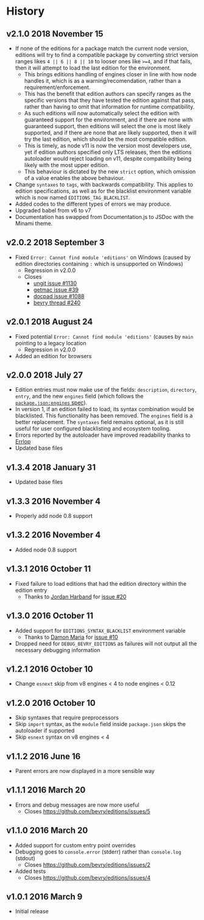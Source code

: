 # History

## v2.1.0 2018 November 15
- If none of the editions for a package match the current node version, editions will try to find a compatible package by converting strict version ranges likes `4 || 6 || 8 || 10` to looser ones like `>=4`, and if that fails, then it will attempt to load the last edition for the environment.
    - This brings editions handling of engines closer in line with how node handles it, which is as a warning/recomendation, rather than a requirement/enforcement.
    - This has the benefit that edition authors can specify ranges as the specific versions that they have tested the edition against that pass, rather than having to omit that information for runtime compatibility.
    - As such editions will now automatically select the edition with guaranteed support for the environment, and if there are none with guaranteed support, then editions will select the one is most likely supported, and if there are none that are likely supported, then it will try the last edition, which should be the most compatible edition.
    - This is timely, as node v11 is now the version most developers use, yet if edition authors specified only LTS releases, then the editions autoloader would reject loading on v11, despite compatibility being likely with the most upper edition.
    - This behaviour is dictated by the new `strict` option, which omission of a value enables the above behaviour.
- Change `syntaxes` to `tags`, with backwards compatibility. This applies to edition specifications, as well as for the blacklist environment variable which is now named `EDITIONS_TAG_BLACKLIST`.
- Added codes to the different types of errors we may produce.
- Upgraded babel from v6 to v7
- Documentation has swapped from Documentation.js to JSDoc with the Minami theme.

## v2.0.2 2018 September 3
- Fixed `Error: Cannot find module 'editions'` on Windows (caused by edition directories containing `:` which is unsupported on Windows)
    - Regression in v2.0.0
    - Closes
        - [ungit issue #1130](https://github.com/FredrikNoren/ungit/issues/1130)
        - [getmac issue #39](https://github.com/bevry/getmac/issues/39)
        - [docpad issue #1088](https://github.com/docpad/docpad/issues/1088)
        - [bevry thread #240](https://discuss.bevry.me/t/error-cannot-find-module-editions/240)

## v2.0.1 2018 August 24
- Fixed potential `Error: Cannot find module 'editions'` (causes by `main` pointing to a legacy location
    - Regression in v2.0.0
- Added an edition for browsers

## v2.0.0 2018 July 27
- Edition entries must now make use of the fields: `description`, `directory`, `entry`, and the new `engines` field (which follows the [`package.json:engines` spec](https://docs.npmjs.com/files/package.json#engines)).
- In version 1, if an edition failed to load, its syntax combination would be blacklisted. This functionality has been removed. The `engines` field is a better replacement. The `syntaxes` field remains optional, as it is still useful for user configured blacklisting and ecosystem tooling.
- Errors reported by the autoloader have improved readability thanks to [Errlop](https://github.com/bevry/errlop)
- Updated base files

## v1.3.4 2018 January 31
- Updated base files

## v1.3.3 2016 November 4
- Properly add node 0.8 support

## v1.3.2 2016 November 4
- Added node 0.8 support

## v1.3.1 2016 October 11
- Fixed failure to load editions that had the edition directory within the edition entry
  - Thanks to [Jordan Harband](https://github.com/ljharb) for [issue #20](https://github.com/bevry/editions/issues/20)

## v1.3.0 2016 October 11
- Added support for `EDITIONS_SYNTAX_BLACKLIST` environment variable
  - Thanks to [Damon Maria](https://github.com/damonmaria) for [issue #10](https://github.com/bevry/editions/issues/10)
- Dropped need for `DEBUG_BEVRY_EDITIONS` as failures will not output all the necessary debugging information

## v1.2.1 2016 October 10
- Change `esnext` skip from v8 engines < 4 to node engines < 0.12

## v1.2.0 2016 October 10
- Skip syntaxes that require preprocessors
- Skip `import` syntax, as the `module` field inside `package.json` skips the autoloader if supported
- Skip `esnext` syntax on v8 engines < 4

## v1.1.2 2016 June 16
- Parent errors are now displayed in a more sensible way

## v1.1.1 2016 March 20
- Errors and debug messages are now more useful
  - Closes https://github.com/bevry/editions/issues/5

## v1.1.0 2016 March 20
- Added support for custom entry point overrides
- Debugging goes to `console.error` (stderr) rather than `console.log` (stdout)
  - Closes https://github.com/bevry/editions/issues/2
- Added tests
  - Closes https://github.com/bevry/editions/issues/4

## v1.0.1 2016 March 9
- Initial release
